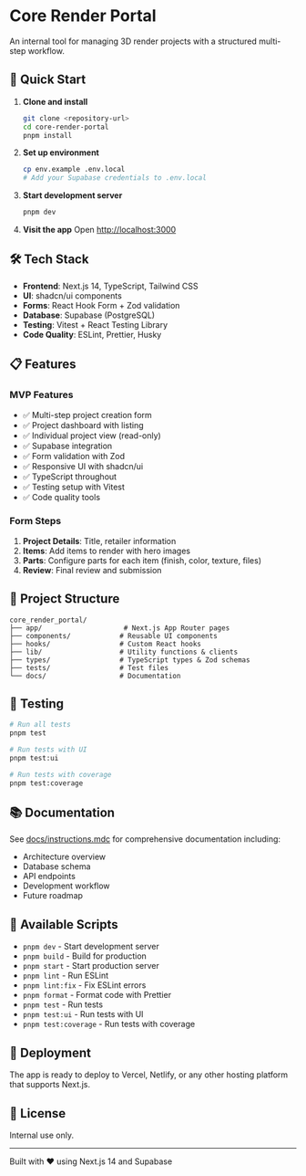 # Core Render Portal

An internal tool for managing 3D render projects with a structured multi-step workflow.

## 🚀 Quick Start

1. **Clone and install**
   ```bash
   git clone <repository-url>
   cd core-render-portal
   pnpm install
   ```

2. **Set up environment**
   ```bash
   cp env.example .env.local
   # Add your Supabase credentials to .env.local
   ```

3. **Start development server**
   ```bash
   pnpm dev
   ```

4. **Visit the app**
   Open [http://localhost:3000](http://localhost:3000)

## 🛠 Tech Stack

- **Frontend**: Next.js 14, TypeScript, Tailwind CSS
- **UI**: shadcn/ui components
- **Forms**: React Hook Form + Zod validation
- **Database**: Supabase (PostgreSQL)
- **Testing**: Vitest + React Testing Library
- **Code Quality**: ESLint, Prettier, Husky

## 📋 Features

### MVP Features
- ✅ Multi-step project creation form
- ✅ Project dashboard with listing
- ✅ Individual project view (read-only)
- ✅ Supabase integration
- ✅ Form validation with Zod
- ✅ Responsive UI with shadcn/ui
- ✅ TypeScript throughout
- ✅ Testing setup with Vitest
- ✅ Code quality tools

### Form Steps
1. **Project Details**: Title, retailer information
2. **Items**: Add items to render with hero images
3. **Parts**: Configure parts for each item (finish, color, texture, files)
4. **Review**: Final review and submission

## 📁 Project Structure

```
core_render_portal/
├── app/                    # Next.js App Router pages
├── components/            # Reusable UI components
├── hooks/                 # Custom React hooks
├── lib/                   # Utility functions & clients
├── types/                 # TypeScript types & Zod schemas
├── tests/                 # Test files
└── docs/                  # Documentation
```

## 🧪 Testing

```bash
# Run all tests
pnpm test

# Run tests with UI
pnpm test:ui

# Run tests with coverage
pnpm test:coverage
```

## 📚 Documentation

See [docs/instructions.mdc](./docs/instructions.mdc) for comprehensive documentation including:
- Architecture overview
- Database schema
- API endpoints
- Development workflow
- Future roadmap

## 🔧 Available Scripts

- `pnpm dev` - Start development server
- `pnpm build` - Build for production
- `pnpm start` - Start production server
- `pnpm lint` - Run ESLint
- `pnpm lint:fix` - Fix ESLint errors
- `pnpm format` - Format code with Prettier
- `pnpm test` - Run tests
- `pnpm test:ui` - Run tests with UI
- `pnpm test:coverage` - Run tests with coverage

## 🚀 Deployment

The app is ready to deploy to Vercel, Netlify, or any other hosting platform that supports Next.js.

## 📝 License

Internal use only.

---

Built with ❤️ using Next.js 14 and Supabase 